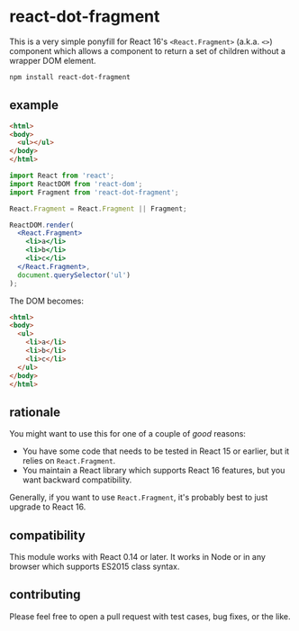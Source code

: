 # react-dot-fragment

This is a very simple ponyfill for React 16's `<React.Fragment>` (a.k.a. `<>`) component which allows a component to return a set of children without a wrapper DOM element.

```bash
npm install react-dot-fragment
```

## example

```html
<html>
<body>
  <ul></ul>
</body>
</html>
```

```jsx
import React from 'react';
import ReactDOM from 'react-dom';
import Fragment from 'react-dot-fragment';

React.Fragment = React.Fragment || Fragment;

ReactDOM.render(
  <React.Fragment>
    <li>a</li>
    <li>b</li>
    <li>c</li>
  </React.Fragment>,
  document.querySelector('ul')
);
```

The DOM becomes:
```html
<html>
<body>
  <ul>
    <li>a</li>
    <li>b</li>
    <li>c</li>
  </ul>
</body>
</html>
```

## rationale

You might want to use this for one of a couple of *good* reasons:
* You have some code that needs to be tested in React 15 or earlier, but it relies on `React.Fragment`.
* You maintain a React library which supports React 16 features, but you want backward compatibility.

Generally, if you want to use `React.Fragment`, it's probably best to just upgrade to React 16.

## compatibility

This module works with React 0.14 or later. It works in Node or in any browser which supports ES2015 class syntax.

## contributing

Please feel free to open a pull request with test cases, bug fixes, or the like.
